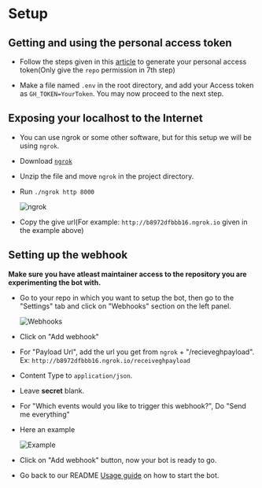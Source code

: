 # Setup

## Getting and using the personal access token

- Follow the steps given in this [article](https://github.com/TheOdinProject/odin-bot-v2/pull/104) to generate your personal access token(Only give the `repo` permission in 7th step)

- Make a file named `.env` in the root directory, and add your Access token as `GH_TOKEN=YourToken`. You may now proceed to the next step.

## Exposing your localhost to the Internet

- You can use ngrok or some other software, but for this setup we will be using `ngrok`.

- Download [`ngrok`](https://dashboard.ngrok.com/get-started/setup)

- Unzip the file and move `ngrok` in the project directory.

- Run `./ngrok http 8000`

  ![ngrok](https://user-images.githubusercontent.com/54525741/106601572-d265b700-6581-11eb-8460-e64a5aa26030.png)

- Copy the give url(For example: `http://b8972dfbbb16.ngrok.io` given in the example above)

## Setting up the webhook

**Make sure you have atleast maintainer access to the repository you are experimenting the bot with.**

- Go to your repo in which you want to setup the bot, then go to the "Settings" tab and click on "Webhooks" section on the left panel.

  ![Webhooks](https://user-images.githubusercontent.com/54525741/106602208-b1519600-6582-11eb-90f2-1b931aba23f0.png)

- Click on "Add webhook"

- For "Payload Url", add the url you get from `ngrok` + "/recieveghpayload". Ex: `http://b8972dfbbb16.ngrok.io/receiveghpayload`

- Content Type to `application/json`.

- Leave **secret** blank.

- For "Which events would you like to trigger this webhook?", Do "Send me everything"

- Here an example

  ![Example](https://user-images.githubusercontent.com/54525741/106602709-61bf9a00-6583-11eb-80d1-7644f7cd5638.png)

- Click on "Add webhook" button, now your bot is ready to go.

- Go back to our README [Usage guide](https://github.com/daemon1024/bikeshed/blob/main/README.md#usage) on how to start the bot.
